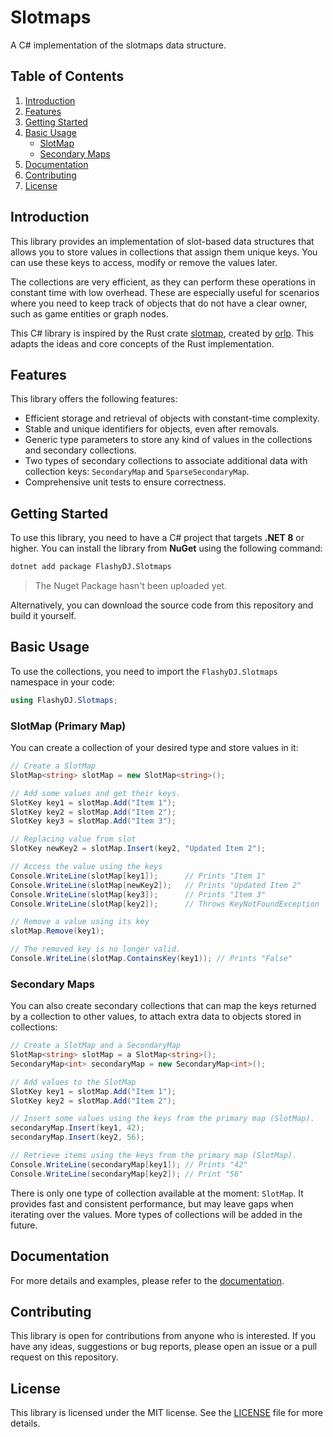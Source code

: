 # Slotmaps

A C# implementation of the slotmaps data structure.

## Table of Contents

1. [Introduction](#introduction)
2. [Features](#features)
3. [Getting Started](#getting-started)
4. [Basic Usage](#basic-usage)
    - [SlotMap](#slotmap)
    - [Secondary Maps](#secondary-maps)
5. [Documentation](#documentation)
6. [Contributing](#contributing)
7. [License](#license)

## Introduction

This library provides an implementation of slot-based data structures that allows you to store values in collections that assign them unique keys.
You can use these keys to access, modify or remove the values later.

The collections are very efficient, as they can perform these operations in constant time with low overhead.
These are especially useful for scenarios where you need to keep track of objects that do not have a clear owner, such as game entities or graph nodes.

This C# library is inspired by the Rust crate [slotmap](https://github.com/orlp/slotmap/), created by [orlp](https://github.com/orlp).
This adapts the ideas and core concepts of the Rust implementation.

## Features
This library offers the following features:

- Efficient storage and retrieval of objects with constant-time complexity.
- Stable and unique identifiers for objects, even after removals.
- Generic type parameters to store any kind of values in the collections and secondary collections.
- Two types of secondary collections to associate additional data with collection keys: ``SecondaryMap`` and ``SparseSecondaryMap``.
- Comprehensive unit tests to ensure correctness.

## Getting Started

To use this library, you need to have a C# project that targets **.NET 8** or higher.
You can install the library from **NuGet** using the following command:

```bash
dotnet add package FlashyDJ.Slotmaps
```

> The Nuget Package hasn't been uploaded yet.

Alternatively, you can download the source code from this repository and build it yourself.

## Basic Usage

To use the collections, you need to import the ``FlashyDJ.Slotmaps`` namespace in your code:

```csharp
using FlashyDJ.Slotmaps;
```

### SlotMap (Primary Map)

You can create a collection of your desired type and store values in it:

```csharp
// Create a SlotMap
SlotMap<string> slotMap = new SlotMap<string>();

// Add some values and get their keys.
SlotKey key1 = slotMap.Add("Item 1");
SlotKey key2 = slotMap.Add("Item 2");
SlotKey key3 = slotMap.Add("Item 3");

// Replacing value from slot
SlotKey newKey2 = slotMap.Insert(key2, "Updated Item 2");

// Access the value using the keys
Console.WriteLine(slotMap[key1]);      // Prints "Item 1"
Console.WriteLine(slotMap[newKey2]);   // Prints "Updated Item 2"
Console.WriteLine(slotMap[key3]);      // Prints "Item 3"
Console.WriteLine(slotMap[key2]);      // Throws KeyNotFoundException

// Remove a value using its key
slotMap.Remove(key1);

// The removed key is no longer valid.
Console.WriteLine(slotMap.ContainsKey(key1)); // Prints "False"
```

### Secondary Maps

You can also create secondary collections that can map the keys returned by a collection to other values, to attach extra data to objects stored in collections:

```csharp
// Create a SlotMap and a SecondaryMap
SlotMap<string> slotMap = a SlotMap<string>();
SecondaryMap<int> secondaryMap = new SecondaryMap<int>();

// Add values to the SlotMap
SlotKey key1 = slotMap.Add("Item 1");
SlotKey key2 = slotMap.Add("Item 2");

// Insert some values using the keys from the primary map (SlotMap).
secondaryMap.Insert(key1, 42);
secondaryMap.Insert(key2, 56);

// Retrieve items using the keys from the primary map (SlotMap).
Console.WriteLine(secondaryMap[key1]); // Prints "42"
Console.WriteLine(secondaryMap[key2]); // Print "56"
```

There is only one type of collection available at the moment: ``SlotMap``. It provides fast and consistent performance, but may leave gaps when iterating over the values.
More types of collections will be added in the future.

## Documentation

For more details and examples, please refer to the [documentation](https://FlashyDJ.github.io/Slotmaps/).

## Contributing
This library is open for contributions from anyone who is interested. If you have any ideas, suggestions or bug reports, please open an issue or a pull request on this repository.

## License
This library is licensed under the MIT license. See the [LICENSE](https://github.com/FlashyDJ/Slotmaps/blob/main/LICENSE.txt) file for more details.
